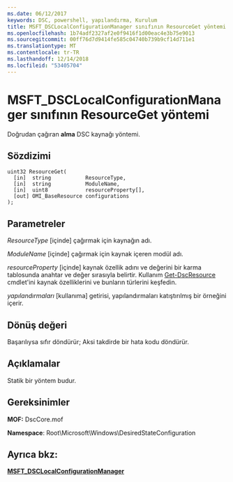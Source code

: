 ```yaml
---
ms.date: 06/12/2017
keywords: DSC, powershell, yapılandırma, Kurulum
title: MSFT_DSCLocalConfigurationManager sınıfının ResourceGet yöntemi
ms.openlocfilehash: 1b74adf2327af2e0f9416f1d00eac4e3b75e9013
ms.sourcegitcommit: 00ff76d7d9414fe585c04740b739b9cf14d711e1
ms.translationtype: MT
ms.contentlocale: tr-TR
ms.lasthandoff: 12/14/2018
ms.locfileid: "53405704"
---
```

# <a name="resourceget-method-of-the-msftdsclocalconfigurationmanager-class"></a>MSFT_DSCLocalConfigurationManager sınıfının ResourceGet yöntemi

Doğrudan çağıran **alma** DSC kaynağı yöntemi.

## <a name="syntax"></a>Sözdizimi

```mof
uint32 ResourceGet(
  [in]  string           ResourceType,
  [in]  string           ModuleName,
  [in]  uint8            resourceProperty[],
  [out] OMI_BaseResource configurations
);
```

## <a name="parameters"></a>Parametreler

*ResourceType* \[içinde\] çağırmak için kaynağın adı.

*ModuleName* \[içinde\] çağırmak için kaynak içeren modül adı.

*resourceProperty* \[içinde\] kaynak özellik adını ve değerini bir karma tablosunda anahtar ve değer sırasıyla belirtir. Kullanım [Get-DscResource](/powershell/module/PSDesiredStateConfiguration/Get-DscResource) cmdlet'ini kaynak özelliklerini ve bunların türlerini keşfedin.

*yapılandırmaları* \[kullanıma\] getirisi, yapılandırmaları katıştırılmış bir örneğini içerir.

## <a name="return-value"></a>Dönüş değeri

Başarılıysa sıfır döndürür; Aksi takdirde bir hata kodu döndürür.

## <a name="remarks"></a>Açıklamalar

Statik bir yöntem budur.

## <a name="requirements"></a>Gereksinimler

**MOF:** DscCore.mof

**Namespace**: Root\Microsoft\Windows\DesiredStateConfiguration

## <a name="see-also"></a>Ayrıca bkz:

[**MSFT_DSCLocalConfigurationManager**](msft-dsclocalconfigurationmanager.md)